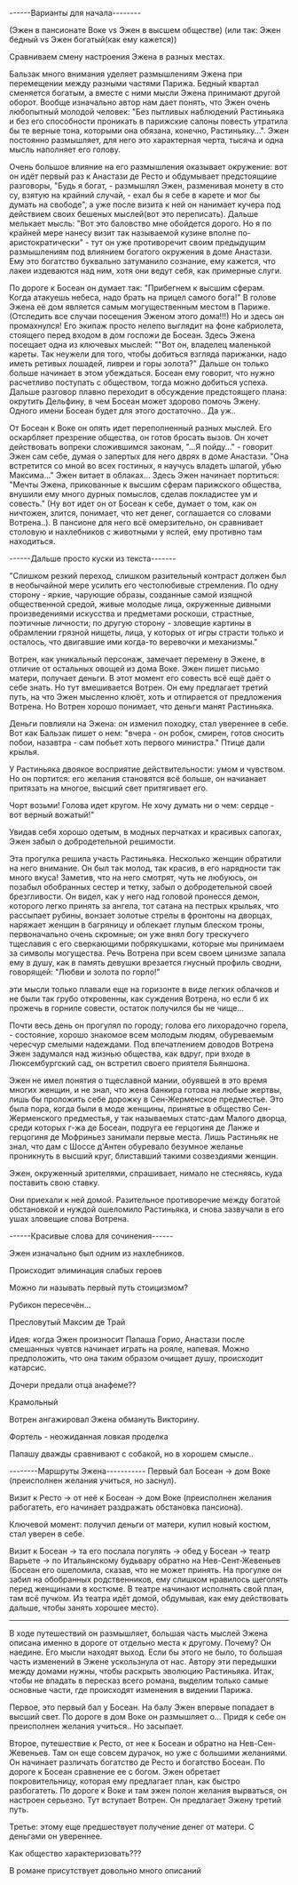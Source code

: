 ------Варианты для начала--------

(Эжен в пансионате Воке vs Эжен в высшем обществе)
(или так: Эжен бедный vs Эжен богатый(как ему кажется))

Сравниваем смену настроения Эжена в разных местах.

Бальзак много внимания уделяет размышлениям Эжена при перемещении между разными частями Парижа. Бедный квартал сменяется богатым, а вместе с ними мысли Эжена принимают другой оборот. Вообще изначально автор нам дает понять, что Эжен очень любопытный молодой человек: "Без пытливых наблюдений Растиньяка и без его способности проникать в парижские салоны повесть утратила бы те верные тона, которыми она обязана, конечно, Растиньяку...". Эжен постоянно размышляет, для него это характерная черта, тысяча и одна мысль наполняет его голову.

Очень большое влияние на его размышления оказывает окружение: вот он идёт первый раз к Анастази де Ресто и обдумывает предстоящиие разговоры, "Будь я богат, - размышлял Эжен, разменивая монету в сто су, взятую на крайний случай, - ехал бы я себе в карете и мог бы думать на свободе", а уже после визита к ней он нанимает кучера под действием своих бешеных мыслей(вот это переписать). Дальше мелькает мысль: "Вот это баловство мне обойдется дорого. Но я по крайней мере нанесу визит так называемой кузине вполне по-аристократически" - тут он уже противоречит своим предыдущим размышлениям под влиянием богатого окружения в доме Анастази. Ему это богатство буквально затуманило сознание, ему кажется, что лакеи издеваются над ним, хотя они ведут себя, как примерные слуги.

По дороге к Босеан он думает так: "Прибегнем к высшим сферам. Когда атакуешь небеса, надо брать на прицел самого бога!" В голове Эжена её дом является самым могущественным местом в Париже. (Отследить все случаи посещения Эженом этого дома!!!) Но и здесь он промахнулся! Его экипаж просто нелепо выглядит на фоне кабриолета, стоящего перед входом в дом госпожи де Босеан. Здесь Эжена посещает одна из ключевых мыслей: ""Вот он, владелец маленькой кареты. Так неужели для того, чтобы добиться взгляда парижанки, надо иметь ретивых лошадей, ливреи и горы золота?" Дальше он только больше начинает в этом убеждаться. Босеан ему говорит, что нужно расчетливо поступать с обществом, тогда можно добиться успеха. Дальше разговор плавно переходит в обсуждение предстоящего плана: окрутить Дельфину, в чем Босеан может здорово помочь Эжену. Одного имени Босеан будет для этого достаточно.. Да уж..

От Босеан к Воке он опять идет переполненный разных мыслей. Его оскарбляет презрение общества, он готов бросать вызов. Он хочет действовать вопреки сложившимся законам, "...Я пойду..." - говорит Эжен сам себе, думая о запертых для него дврях в доме Анастази. "Она встретится со мной во всех гостиных, я научусь владеть шпагой, убью Максима..." Эжен витает в облаках... Здесь Эжен начинает портиться: "Мечты Эжена, прикованные к высшим сферам парижского общества, внушили ему много дурных помыслов, сделав покладистее ум и совесть." (Ну вот идет он от Босеан к себе, думает о том, как он ничтожен, злится, понимает, что нет денег, соглашается со словами Вотрена..). В пансионе для него всё омерзительно, он сравнивает столовую и нахлебников с животными у яслей, ему противно там находиться.

------Дальше просто куски из текста-------

"Слишком резкий переход, слишком разительный контраст должен был в необычайной мере усилить его честолюбивые стремления. По одну сторону - яркие, чарующие образы, созданные самой изящной общественной средой, живые молодые лица, окруженные дивными произведениями искусства и предметами роскоши, страстные, поэтичные личности; по другую сторону - зловещие картины в обрамлении грязной нищеты, лица, у которых от игры страсти только и осталось, что двигавшие ими когда-то веревочки и механизмы."

Вотрен, как уникальный персонаж, замечает перемену в Эжене, в отличие от остальных овощей из дома Воке. Эжен пишет письмо матери, получает деньги. В этот момент его совесть всё ещё даёт о себе знать. Но тут вмешивается Вотрен. Он ему предлагает третий путь, на что Эжен мысленно клюёт, хоть и отпирается от предложения Вотрена. Но Вотрен хорошо понимает, что деньги манят Растиньяка.

Деньги повлияли на Эжена: он изменил походку, стал увереннее в себе. Вот как Бальзак пишет о нем: "вчера - он робок, смирен, готов сносить побои, назавтра - сам побьет хоть первого министра." Птице дали крылья. 

У Растиньяка двоякое восприятие действительности: умом и чувством. Но он портится: его желания становятся всё больше, он начианает притязать на многое, высший свет притягивает его. 

Чорт возьми! Голова идет кругом. Не хочу думать ни о чем: сердце - вот верный вожатый!"

Увидав себя хорошо одетым, в модных перчатках и красивых сапогах, Эжен забыл о добродетельной решимости.

Эта прогулка решила участь Растиньяка. Несколько женщин обратили на него внимание. Он был так молод, так красив, в его нарядности так много вкуса! Заметив, что на него смотрят, чуть не любуюсь, он позабыл обобранных сестер и тетку, забыл о добродетельной своей брезгливости. Он видел, как у него над головой пронесся демон, которого легко принять за ангела, тот сатана на пестрых крыльях, что рассыпает рубины, вонзает золотые стрелы в фронтоны на дворцах, наряжает женщин в багряницу и облекает глупым блеском троны, первоначально очень скромные; он уже внял богу трескучего тщеславия с его сверкающими побрякушками, которые мы принимаем за символы могущества. Речь Вотрена при всем своем цинизме запала ему в душу, как в память девушки врезается гнусный профиль сводни, говорящей: "Любви и золота по горло!" 

эти мысли только плавали еще на горизонте в виде легких облачков и не были так грубо откровенны, как суждения Вотрена, но если б их прожечь в горниле совести, остаток получился бы не чище...

Почти весь день он прогулял по городу; голова его лихорадочно горела, - состояние, хорошо знакомое всем молодым людям, обуреваемым чересчур смелыми надеждами. Под впечатлением доводов Вотрена Эжен задумался над жизнью общества, как вдруг, при входе в Люксембургский сад, он встретил своего приятеля Бьяншона. 

 Эжен не имел понятия о тщеславной мании, обуявшей в это время многих женщин, и не знал, что жена банкира готова на любые жертвы, лишь бы проложить себе дорожку в Сен-Жерменское предместье. Это была пора, когда были в моде женщины, принятые в общество Сен-Жерменского предместья, у так называемых статс-дам Малого дворца, среди которых г-жа де Босеан, подруга ее герцогиня де Ланже и герцогиня де Мофриньез занимали первые места. Лишь Растиньяк не знал, что дам с Шоссе д'Антен обуревало безумное желанье проникнуть в высший круг, блиставший такими созвездиями женщин. 

 Эжен, окруженный зрителями, спрашивает, нимало не стесняясь, куда поставить свою ставку. 

 Они приехали к ней домой. Разительное противоречие между богатой обстановкой и нуждой ошеломило Растиньяка, и снова зазвучали в его ушах зловещие слова Вотрена. 




------Красивые слова для сочинения------


Эжен изначально был одним из нахлебников.

Происходит элиминация слабых героев

Можно ли называть первый путь стоицизмом?

Рубикон пересечён...

Пресловутый Максим де Трай

Идея: когда Эжен произносит Папаша Горио, Анастази после смешанных чувтсв начинает играть на рояле, напевая. Можно предположить, что она таким образом очищает душу, происходит катарсис.

Дочери предали отца анафеме??

Крамольный

Вотрен ангажировал Эжена обмануть Викторину.

Фортель - неожиданная ловкая проделка

Папашу дважды сравнивают с собакой, но в хорошем смысле..


--------Маршруты Эжена-----------
Первый бал Босеан -> дом Воке (преисполнен желания учиться, но заснул).

Визит к Ресто -> от неё к Босеан -> дом Воке (преисполнен желания рабогатеть, его начинает раздражать обстановка пансиона).

Ключевой момент: получил деньги от матери, купил новый костюм, стал уверен в себе.

Визит к Босеан -> та его послала погулять -> обед у Босеан -> театр Варьете -> по Итальянскому будьвару обратно на Нев-Сент-Жевеньев (Босеан его ошеломила, сказав, что не может принять. На прогулке он забил на обобранных родственников, ему слишком нравилось щеголять перед женщинами в костюме. В театре начинают исполнять свой план, там всё пучком. Из театра идёт домой, обдумывая, как ему действовать дальше, чтобы занять хорошее место).

---------------------------------------------------------

В ходе путешествий он размышляет, большая часть мыслей Эжена описана именно в дороге от отдельно места к другому. Почему? Он наедине. Его мысли находят выход. Если бы этого не было, то большая часть изменений в Эжене ускользнула от нас. Автору эти передышки между домами нужны, чтобы раскрыть эволюцию Растиньяка. Итак, чтобы не впадать в пересказ всего романа, выделим только самые основные части, где происходят изменения в видении Парижа. 

Первое, это первый бал у Босеан. На балу Эжен впервые попадает в высший свет. По дороге в дом Воке он размышляет о...
Придя к себе он преисполнен желания учиться.. Но засыпает.

Второе, путешествие к Ресто, от нее к Босеан и обратно на Нев-Сен-Жевеньев. Там он еще совсем дурачок, но уже с большими желаниями. Он начинает различать богатство де Ресто и богатство Босеан. По дороге к Босеан сравнение ее с богом. Эжен обретает покровительницу, которая ему предлагает план, как быстро разбогатеть. По дороге к Воке и там эжен полон желания вырваться, он настроен серьезно. Тут вступает Вотрен. Он предлагает Эжену третий путь.

Третье: этому еще предшествует получение денег от матери. С деньгами он увереннее. 

Как общество характеризовать???




В романе присутствует довольно много описаний